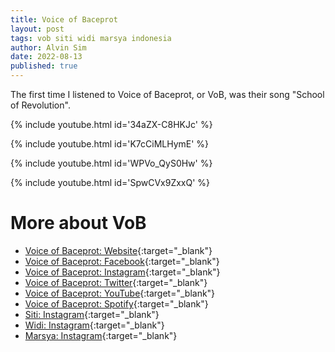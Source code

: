 ```yaml
---
title: Voice of Baceprot
layout: post
tags: vob siti widi marsya indonesia
author: Alvin Sim
date: 2022-08-13
published: true
---
```


The first time I listened to Voice of Baceprot, or VoB, was their song "School of Revolution". 

{% include youtube.html id='34aZX-C8HKJc' %}

{% include youtube.html id='K7cCiMLHymE' %}

{% include youtube.html id='WPVo_QyS0Hw' %}

{% include youtube.html id='SpwCVx9ZxxQ' %}

# More about VoB

- [Voice of Baceprot: Website](https://www.voiceofbaceprot.com/){:target="_blank"}
- [Voice of Baceprot: Facebook](https://www.facebook.com/diarymusicVoB){:target="_blank"}
- [Voice of Baceprot: Instagram](https://www.instagram.com/voiceofbaceprot/){:target="_blank"}
- [Voice of Baceprot: Twitter](https://twitter.com/baceprotvoices){:target="_blank"}
- [Voice of Baceprot: YouTube](https://www.youtube.com/c/VoiceofBaceprot/){:target="_blank"}
- [Voice of Baceprot: Spotify](https://open.spotify.com/artist/32rI2a65NqHEnTAewmPNEC?si=aS-6OUgNQYqv33M_d-vLTg){:target="_blank"}
- [Siti: Instagram](https://www.instagram.com/sittivob/){:target="_blank"}
- [Widi: Instagram](https://www.instagram.com/widivob/){:target="_blank"}
- [Marsya: Instagram](https://www.instagram.com/marsyavob/){:target="_blank"}
